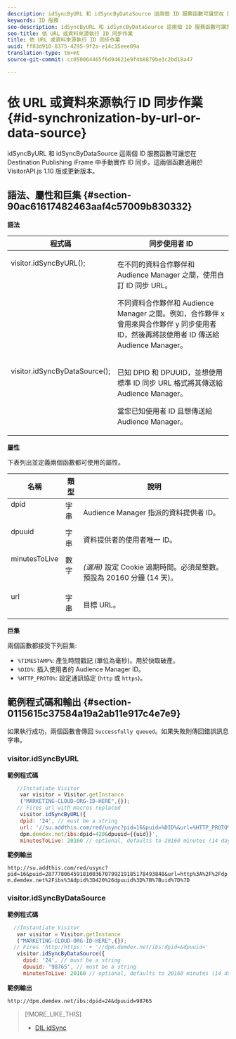 ```yaml
---
description: idSyncByURL 和 idSyncByDataSource 這兩個 ID 服務函數可讓您在 Destination Publishing iFrame 中手動實作 ID 同步。這兩個函數適用於 VisitorAPI.js 1.10 版或更新版本。
keywords: ID 服務
seo-description: idSyncByURL 和 idSyncByDataSource 這兩個 ID 服務函數可讓您在 Destination Publishing iFrame 中手動實作 ID 同步。這兩個函數適用於 VisitorAPI.js 1.10 版或更新版本。
seo-title: 依 URL 或資料來源執行 ID 同步作業
title: 依 URL 或資料來源執行 ID 同步作業
uuid: ff83d910-8375-4295-9f2a-e14c15eee09a
translation-type: tm+mt
source-git-commit: cc050064465f6d94621e9f4b8879be3c2bd18a47

---
```



# 依 URL 或資料來源執行 ID 同步作業{#id-synchronization-by-url-or-data-source}

idSyncByURL 和 idSyncByDataSource 這兩個 ID 服務函數可讓您在 Destination Publishing iFrame 中手動實作 ID 同步。這兩個函數適用於 VisitorAPI.js 1.10 版或更新版本。

## 語法、屬性和巨集 {#section-90ac61617482463aaf4c57009b830332}

**語法**

<table id="table_ADC7501511914805A6A6B24B2DFEBA51"> 
 <thead> 
  <tr> 
   <th colname="col1" class="entry"> 程式碼 </th> 
   <th colname="col2" class="entry"> 同步使用者 ID </th> 
  </tr> 
 </thead>
 <tbody> 
  <tr valign="top"> 
   <td colname="col1"> <p> <span class="codeph"> visitor.idSyncByURL(); </span> </p> </td> 
   <td colname="col2"> <p>在不同的資料合作夥伴和 <span class="keyword">Audience Manager</span> 之間，使用自訂 ID 同步 URL。 </p> <p> 
     <draft-comment>
       不同資料合作夥伴和 Audience Manager 之間。例如，合作夥伴 x 會用來與合作夥伴 y 同步使用者 ID，然後再將該使用者 ID 傳送給 Audience Manager。 
     </draft-comment> </p> </td> 
  </tr> 
  <tr valign="top"> 
   <td colname="col1"> <p> <span class="codeph"> visitor.idSyncByDataSource(); </span> </p> </td> 
   <td colname="col2"> <p>已知 DPID 和 DPUUID，並想使用標準 ID 同步 URL 格式將其傳送給 <span class="keyword">Audience Manager</span>。 </p> <p> 
     <draft-comment>
       當您已知使用者 ID 且想傳送給 Audience Manager。 
     </draft-comment> </p> </td> 
  </tr> 
 </tbody> 
</table>

**屬性**

下表列出並定義兩個函數都可使用的屬性。

<table id="table_5343BE784E694C67B09A0A8878CF8001"> 
 <thead> 
  <tr> 
   <th colname="col1" class="entry"> 名稱 </th> 
   <th colname="col2" class="entry"> 類型 </th> 
   <th colname="col3" class="entry"> 說明 </th> 
  </tr> 
 </thead>
 <tbody> 
  <tr valign="top"> 
   <td colname="col1"> <span class="codeph"> dpid </span> </td> 
   <td colname="col2"> 字串 </td> 
   <td colname="col3"> <p>Audience Manager 指派的資料提供者 ID。 </p> </td> 
  </tr> 
  <tr valign="top"> 
   <td colname="col1"> <span class="codeph"> dpuuid </span> </td> 
   <td colname="col2"> 字串 </td> 
   <td colname="col3"> <p>資料提供者的使用者唯一 ID。 </p> </td> 
  </tr> 
  <tr valign="top"> 
   <td colname="col1"> <span class="codeph"> minutesToLive </span> </td> 
   <td colname="col2"> 數字 </td> 
   <td colname="col3"> <p> <i>(選用)</i> 設定 Cookie 過期時間。必須是整數。預設為 20160 分鐘 (14 天)。 </p> </td> 
  </tr> 
  <tr valign="top"> 
   <td colname="col1"> <span class="codeph"> url </span> </td> 
   <td colname="col2"> 字串 </td> 
   <td colname="col3"> <p>目標 URL。 </p> </td> 
  </tr> 
 </tbody> 
</table>

**巨集**

兩個函數都接受下列巨集:

* `%TIMESTAMP%`: 產生時間戳記 (單位為毫秒)。用於快取破產。
* `%DID%`: 插入使用者的 Audience Manager ID。
* `%HTTP_PROTO%`: 設定通訊協定 (`http` 或 `https`)。

## 範例程式碼和輸出 {#section-0115615c37584a19a2ab11e917c4e7e9}

如果執行成功，兩個函數會傳回 `Successfully queued`。如果失敗則傳回錯誤訊息字串。

### visitor.idSyncByURL

**範例程式碼**

```javascript
   //Instatiate Visitor
    var visitor = Visitor.getInstance
    ("MARKETING-CLOUD-ORG-ID-HERE",{}); 
   // Fires url with macros replaced 
    visitor.idSyncByURL({ 
    dpid: '24', // must be a string 
    url: '//su.addthis.com/red/usync?pid=16&puid=%DID%&url=%HTTP_PROTO%://
    dpm.demdex.net/ibs:dpid=420&dpuuid={{uid}}', 
    minutesToLive: 20160 // optional, defaults to 20160 minutes (14 days) });
```

**範例輸出**

`http://su.addthis.com/red/usync?pid=16&puid=28777806459181003670799219185178493848&url=http%3A%2F%2Fdpm.demdex.net%2Fibs%3Adpid%3D420%26dpuuid%3D%7B%7Buid%7D%7D`

### visitor.idSyncByDataSource

**範例程式碼**

```javascript
  //Instantiate Visitor
   var visitor = Visitor.getInstance
   ("MARKETING-CLOUD-ORG-ID-HERE",{}); 
  // Fires 'http:/https:' + '//dpm.demdex.net/ibs:dpid=&dpuuid='
   visitor.idSyncByDataSource({ 
     dpid: '24', // must be a string
     dpuuid: '98765', // must be a string 
     minutesToLive: 20160 // optional, defaults to 20160 minutes (14 days) });
```

**範例輸出**

`http://dpm.demdex.net/ibs:dpid=24&dpuuid=98765`

>[!MORE_LIKE_THIS]
>
>* [DIL idSync](https://docs.adobe.com/content/help/en/audience-manager/user-guide/dil-api/dil-instance-methods.html#idsync)

